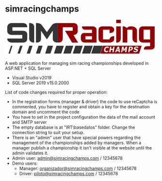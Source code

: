 # simracingchamps

![alt text](https://github.com/anibol/simracingchamps/blob/master/IRT/Content/img/web/SimRacingChamps2.png?raw=true)

A web application for managing sim racing championships developed in ASP.NET + SQL Server

- Visual Studio v2019
- SQL Server 2019 v15.0.2000

List of code changes required for proper operation:

- In the registration forms (manager & driver) the code to use reCaptcha is commented, you have to register and obtain a key for the destination domain and uncomment the code
- You have to set in the project configuration the data of the mail account and SMTP server
- The empty database is at "IRT\basedatos" folder. Change the connection string to suit your setup.
- There is an "admin" user that have special powers regarding the management of the championships added by managers. When a manager publish a championship it isn't visible at the website until the admin validates it.
- Admin user: admin@simracingchamps.com / 12345678
- Demo users: 
	- Manager: organizador@simracingchamps.com / 12345678
	- Driver: piloto@simracingchamps.com / 12345678

